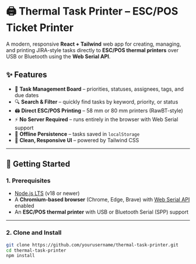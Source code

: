 # 🖨 Thermal Task Printer – ESC/POS Ticket Printer

A modern, responsive **React + Tailwind** web app for creating, managing, and printing JIRA-style tasks directly to **ESC/POS thermal printers** over USB or Bluetooth using the **Web Serial API**.

## ✨ Features
- 📝 **Task Management Board** – priorities, statuses, assignees, tags, and due dates  
- 🔍 **Search & Filter** – quickly find tasks by keyword, priority, or status  
- 🖨 **Direct ESC/POS Printing** – 58 mm or 80 mm printers (RawBT-style)  
- ⚡ **No Server Required** – runs entirely in the browser with Web Serial support  
- 💾 **Offline Persistence** – tasks saved in `localStorage`  
- 🎨 **Clean, Responsive UI** – powered by Tailwind CSS  


---

## 🚀 Getting Started

### 1. Prerequisites
- [Node.js LTS](https://nodejs.org/) (v18 or newer)
- A **Chromium-based browser** (Chrome, Edge, Brave) with [Web Serial API](https://developer.chrome.com/articles/serial/) enabled
- An **ESC/POS thermal printer** with USB or Bluetooth Serial (SPP) support

---

### 2. Clone and Install
```bash
git clone https://github.com/yourusername/thermal-task-printer.git
cd thermal-task-printer
npm install

